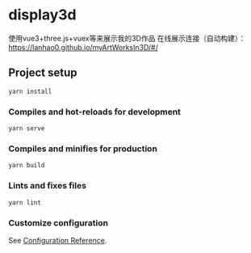 # display3d
使用vue3+three.js+vuex等来展示我的3D作品
在线展示连接（自动构建）：https://lanhao0.github.io/myArtWorksIn3D/#/

## Project setup
```
yarn install
```

### Compiles and hot-reloads for development
```
yarn serve
```

### Compiles and minifies for production
```
yarn build
```

### Lints and fixes files
```
yarn lint
```

### Customize configuration
See [Configuration Reference](https://cli.vuejs.org/config/).
